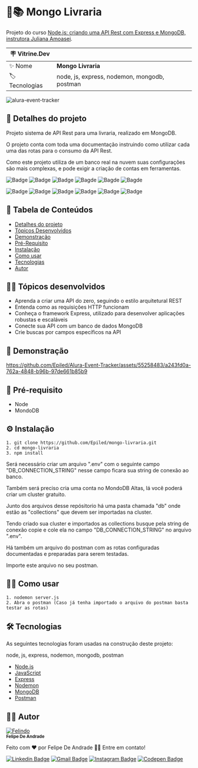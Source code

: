 # 🍃📚 Mongo Livraria

Projeto do curso <a href="https://www.alura.com.br/curso-online-node-js-api-rest-express-mongodb"> Node.js: criando uma API Rest com Express e MongoDB, instrutora <a href="https://br.linkedin.com/in/juliana-amoasei">Juliana Amoasei</a>.

| :placard: Vitrine.Dev |     |
| -------------  | --- |
| :sparkles: Nome        | **Mongo Livraria**
| :label: Tecnologias | node, js, express, nodemon, mongodb, postman

<!-- Inserir imagem com a #vitrinedev ao final do link -->
![alura-event-tracker](https://github.com/Epiled/Alura-Event-Tracker/assets/55258483/ae2e768e-09a4-4cec-b3e0-1dedc9e7a532#vitrinedev)

<h2 id="detalhes-do-projeto"> 📃 Detalhes do projeto </h2>

Projeto sistema de API Rest para uma livraria, realizado em MongoDB.

O projeto conta com toda uma documentação instruindo como utilizar cada uma das rotas para o consumo da API Rest.

Como este projeto utiliza de um banco real na nuvem suas configurações são mais complexas,
e pode exigir a criação de contas em ferramentas.

![Badge](https://img.shields.io/github/last-commit/Epiled/mongo-livraria?style=for-the-badge)
![Badge](https://img.shields.io/github/languages/code-size/Epiled/mongo-livraria?style=for-the-badge)
![Badge](https://img.shields.io/github/languages/count/Epiled/mongo-livraria?style=for-the-badge)
![Bagde](https://img.shields.io/badge/repo%20status-Beta-cyan?style=for-the-badge)
![Bagde](https://img.shields.io/github/v/release/Epiled/mongo-livraria?style=for-the-badge)
![Bagde](https://img.shields.io/github/license/Epiled/mongo-livraria?style=for-the-badge)

![Badge](https://img.shields.io/badge/-Node.js-339933?style=for-the-badge&logo=node.js&logoColor=white)
![Badge](https://img.shields.io/badge/-JS-F7DF1E?style=for-the-badge&logo=javascript&logoColor=black)
![Badge](https://img.shields.io/badge/-Express-000000?style=for-the-badge&logo=express&logoColor=white)
![Badge](https://img.shields.io/badge/-Nodemon-76D04B?style=for-the-badge&logo=nodemon&logoColor=white)
![Badge](https://img.shields.io/badge/-MongoDB-47A248?style=for-the-badge&logo=mongodb&logoColor=white)
![Badge](https://img.shields.io/badge/-Postman-FF6C37?style=for-the-badge&logo=postman&logoColor=white)

<h2> 📑 Tabela de Conteúdos </h2>

<!--ts-->
   * [Detalhes do projeto](#detalhes-do-projeto)
   * [Tópicos Desenvolvidos](#topicos-curso)
   * [Demonstração](#demonstracao)
   * [Pré-Requisito](#pre-requisito)
   * [Instalação](#instalacao)
   * [Como usar](#como-usar)
   * [Tecnologias](#tecnologias)
   * [Autor](#autor)
<!--te-->

<h2 id="topicos-curso"> 👩‍🏫 Tópicos desenvolvidos</h2>

<!--ts-->
* Aprenda a criar uma API do zero, seguindo o estilo arquitetural REST
* Entenda como as requisições HTTP funcionam
* Conheça o framework Express, utilizado para desenvolver aplicações robustas e escaláveis
* Conecte sua API com um banco de dados MongoDB
* Crie buscas por campos específicos na API
<!--te-->

<h2 id="demonstracao"> 👀 Demonstração </h2>

https://github.com/Epiled/Alura-Event-Tracker/assets/55258483/a243fd0a-762a-4848-b96b-97de661b85b9

<h2 id="pre-requisito"> 🚨 Pré-requisito </h2>
<ul>
  <li>Node</li>
  <li>MondoDB</li>
</ul>

<h2 id="instalacao"> ⚙ Instalação </h2>

```
1. git clone https://github.com/Epiled/mongo-livraria.git
2. cd mongo-livraria
3. npm install
```

Será necessário criar um arquivo ".env" com o seguinte campo "DB_CONNECTION_STRING"
nesse campo ficara sua string de conexão ao banco.

Também será preciso cria uma conta no MondoDB Altas, lá você poderá criar um cluster gratuito.

Junto dos arquivos desse repósitorio há uma pasta chamada "db" onde estão as "collections" que devem ser
importadas na cluster.

Tendo criado sua cluster e importados as collections busque pela string de conexão copie e cole ela no campo
"DB_CONNECTION_STRING" no arquivo ".env".

Há também um arquivo do postman com as rotas configuradas documentadas e preparadas para serem testadas.

Importe este arquivo no seu postman.

<h2 id="como-usar"> 👩‍🏫 Como usar </h2>

```
1. nodemon server.js
2. Abra o postman (Caso já tenha importado o arquivo do postman basta testar as rotas)
```

<h2 id="tecnologias"> 🛠 Tecnologias </h2>

As seguintes tecnologias foram usadas na construção deste projeto:

node, js, express, nodemon, mongodb, postman

<ul>
  <li><a href="https://nodejs.org/en" target="_blank">Node.js</a></li>
  <li><a href="https://www.w3schools.com/js/default.asp" target="_blank">JavaScript</a></li>
  <li><a href="https://expressjs.com/pt-br/" target="_blank">Express</a></li>
  <li><a href="https://nodemon.io/" target="_blank">Nodemon</a></li>
  <li><a href="https://www.mongodb.com/pt-br" target="_blank">MongoDB</a></li>
  <li><a href="https://www.postman.com/" target="_blank">Postman</a></li>
</ul>

<h2 id="autor"> 👨‍💻 Autor </h2>

<a href="https://github.com/Epiled">

![Felindo](https://user-images.githubusercontent.com/55258483/178338085-2cea8bf2-6d0c-409a-9d0e-23359b7d303e.png)
 <br />
 <sub><b>Felipe De Andrade</b></sub></a>

Feito com ❤️ por Felipe De Andrade 👋🏽 Entre em contato!

[![Linkedin Badge](https://img.shields.io/badge/-Felipe-blue?style=flat-square&logo=Linkedin&logoColor=white&link=https://www.linkedin.com/in/fademendonca/)](https://www.linkedin.com/in/fademendonca/)
[![Gmail Badge](https://img.shields.io/badge/-felipe.deam98@gmail.com-c14438?style=flat-square&logo=Gmail&logoColor=white&link=mailto:felipe.deam98@gmail.com)](mailto:felipe.deam98@gmail.com)
[![Instagram Badge](https://img.shields.io/badge/-Instagram-e4405f?style=flat-square&logo=Instagram&logoColor=white&link=https://www.instagram.com/felipe.deam/)](https://www.instagram.com/felipe.deam/)
[![Codepen Badge](https://img.shields.io/badge/-Codepen-000000?style=flat-square&logo=Codepen&logoColor=white&link=https://codepen.io/epiled)](https://codepen.io/epiled)
